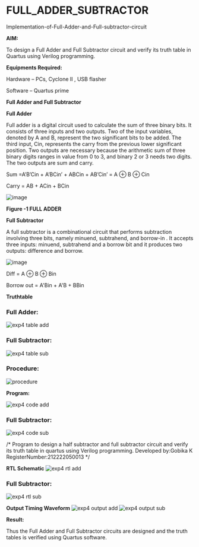 # FULL_ADDER_SUBTRACTOR

Implementation-of-Full-Adder-and-Full-subtractor-circuit

**AIM:**

To design a Full Adder and Full Subtractor circuit and verify its truth table in Quartus using Verilog programming.

**Equipments Required:**

Hardware – PCs, Cyclone II , USB flasher

Software – Quartus prime

**Full Adder and Full Subtractor**

**Full Adder**

Full adder is a digital circuit used to calculate the sum of three binary bits. It consists of three inputs and two outputs. Two of the input variables, denoted by A and B, represent the two significant bits to be added. The third input, Cin, represents the carry from the previous lower significant position. Two outputs are necessary because the arithmetic sum of three binary digits ranges in value from 0 to 3, and binary 2 or 3 needs two digits. The two outputs are sum and carry.

Sum =A’B’Cin + A’BCin’ + ABCin + AB’Cin’ = A ⊕ B ⊕ Cin 

Carry = AB + ACin + BCin

![image](https://github.com/naavaneetha/FULL_ADDER_SUBTRACTOR/assets/154305477/0f30ba51-5ffb-4198-845f-18e054f675e7)

**Figure -1 FULL ADDER**

**Full Subtractor**

A full subtractor is a combinational circuit that performs subtraction involving three bits, namely minuend, subtrahend, and borrow-in . It accepts three inputs: minuend, subtrahend and a borrow bit and it produces two outputs: difference and borrow.

![image](https://github.com/naavaneetha/FULL_ADDER_SUBTRACTOR/assets/154305477/02b24f51-ab51-4304-9ad6-7b81ffc1ead5)

Diff = A ⊕ B ⊕ Bin 

Borrow out = A'Bin + A'B + BBin

**Truthtable**
### Full Adder:
![exp4 table add](https://github.com/Gobikakannan/FULL_ADDER_SUBTRACTOR/assets/163496346/e2f51537-bb3f-4f4e-babf-cae78102d327)
### Full Subtractor:
![exp4 table sub](https://github.com/Gobikakannan/FULL_ADDER_SUBTRACTOR/assets/163496346/acc3ff81-1e04-445d-af51-a6face6abde8)

### Procedure:
![procedure](https://github.com/Gobikakannan/FULL_ADDER_SUBTRACTOR/assets/163496346/49f41f2e-38a1-442a-b570-0397506ec359)



**Program:**

![exp4 code add](https://github.com/Gobikakannan/FULL_ADDER_SUBTRACTOR/assets/163496346/dd4855f7-1e40-49f7-91a8-32b0bcf86ce0)
### Full Subtractor:
![exp4 code sub](https://github.com/Gobikakannan/FULL_ADDER_SUBTRACTOR/assets/163496346/bf0c6d59-b6ed-4216-a36d-ffde91647c55)

/* Program to design a half subtractor and full subtractor circuit and verify its truth table in quartus using Verilog programming.
Developed by:Gobika K
RegisterNumber:212222050013
*/

**RTL Schematic**
![exp4 rtl add](https://github.com/Gobikakannan/FULL_ADDER_SUBTRACTOR/assets/163496346/31b3216b-0af3-484f-89e1-f7a895dfc651)
### Full Subtractor:
![exp4 rtl sub](https://github.com/Gobikakannan/FULL_ADDER_SUBTRACTOR/assets/163496346/707805ca-3569-458c-8036-63a2d60b5b4d)

**Output Timing Waveform**
![exp4 output add](https://github.com/Gobikakannan/FULL_ADDER_SUBTRACTOR/assets/163496346/64f1ced3-7ff6-4858-9712-e86151142328)
![exp4 output sub](https://github.com/Gobikakannan/FULL_ADDER_SUBTRACTOR/assets/163496346/2afb681f-b9f8-4e6b-b161-13791c5602e1)

**Result:**

Thus the Full Adder and Full Subtractor circuits are designed and the truth tables is verified using Quartus software.



